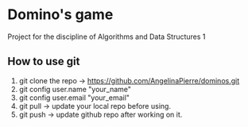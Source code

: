 # Domino's game 

Project for the discipline of Algorithms and Data Structures  1


## How to use git

1) git clone the repo ->  https://github.com/AngelinaPierre/dominos.git
2) git config user.name "your_name"
3) git config user.email "your_email"
4) git pull -> update your local repo before using.
5) git push -> update github repo after working on it.
   


